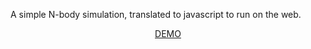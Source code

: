 A simple N-body simulation, translated to javascript to run on the web.

<center><a href="http://mikkel3.github.com/moshpits.js">DEMO</a></center>
